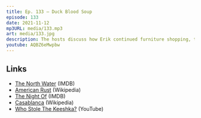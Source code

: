 ```yaml
---
title: Ep. 133 – Duck Blood Soup
episode: 133
date: 2021-11-12
mp3URL: media/133.mp3
art: media/133.jpg
description: The hosts discuss how Erik continued furniture shopping, the finale of American Rust, Dennis thinks The Night Of is Bill Camp's best work, Erik fought with HBO Max, Erik watched Casablanca, and Dennis' Polish sausage recipe.
youtube: AQBZ6eMwpbw
---
```


## Links

- [The North Water](https://www.imdb.com/title/tt7660970/) (IMDB)
- [American Rust](<https://en.wikipedia.org/wiki/American_Rust_(TV_series)>) (Wikipedia)
- [The Night Of](https://www.imdb.com/title/tt2401256/) (IMDB)
- [Casablanca](<https://en.wikipedia.org/wiki/Casablanca_(film)>) (Wikipedia)
- [Who Stole The Keeshka?](https://www.youtube.com/watch?v=XCqZQUhBBHw) (YouTube)
